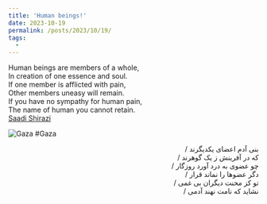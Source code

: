 ```yaml
---
title: 'Human beings!'
date: 2023-10-19
permalink: /posts/2023/10/19/
tags:
  - 
---
```

Human beings are members of a whole,  
In creation of one essence and soul.  
If one member is afflicted with pain,  
Other members uneasy will remain.  
If you have no sympathy for human pain,  
The name of human you cannot retain.  
[Saadi Shirazi](https://en.wikipedia.org/wiki/Saadi_Shirazi)  

![Gaza](https://mahdinaderi.com//assets/img/shoe.jpg)
#Gaza  

<div dir="rtl">
بنی آدم اعضای یکدیگرند   /
</div>
<div dir="rtl">
که در آفرینش ز یک گوهرند  /
</div>

<div dir="rtl">
چو عضوی به درد آورد روزگار  /
</div>

<div dir="rtl">
دگر عضوها را نماند قرار  /
</div>

<div dir="rtl">
تو کز محنت دیگران بی غمی  /
</div>

<div dir="rtl">
نشاید که نامت نهند آدمی  /
</div>
